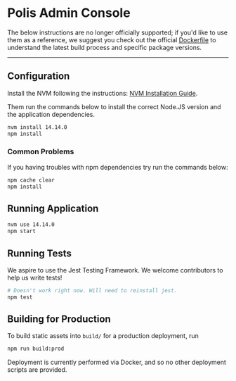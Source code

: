 # Polis Admin Console

The below instructions are no longer officially supported; if you'd like to use them as a reference, we suggest you check out the official [Dockerfile](Dockerfile) to understand the latest build process and specific package versions.

---

## Configuration

Install the NVM following the instructions: [NVM Installation Guide](https://github.com/creationix/nvm#install-script).

Them run the commands below to install the correct Node.JS version and the application dependencies.

```sh
nvm install 14.14.0
npm install
```

### Common Problems

If you having troubles with npm dependencies try run the commands below:

```sh
npm cache clear
npm install
```

## Running Application

```sh
nvm use 14.14.0
npm start
```

## Running Tests

We aspire to use the Jest Testing Framework. We welcome contributors to help us write tests!

```sh
# Doesn't work right now. Will need to reinstall jest.
npm test
```

## Building for Production

To build static assets into `build/` for a production deployment, run

```sh
npm run build:prod
```

Deployment is currently performed via Docker, and so no other deployment scripts are provided.
